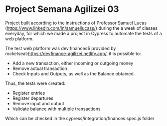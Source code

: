 # Project Semana Agilizei 03

Project built according to the instructions of Professor Samuel Lucas (https://www.linkedin.com/in/samuellucass/) during the a week of classes everyday, for which we made a project in Cypress to automate the tests of a web platform.

The test web platform was dev.finances$ provided by rocketseat:https://devfinance-agilizei.netlify.app/, it is possible to:

- Add a new transaction, either incoming or outgoing money
- Remove actual transaction
- Check Inputs and Outputs, as well as the Balance obtained.

Thus, the tests were created:

- Register entries
- Register departures
- Remove input and output
- Validate balance with multiple transactions

Which can be checked in the cypress/integration/finances.spec.js folder
